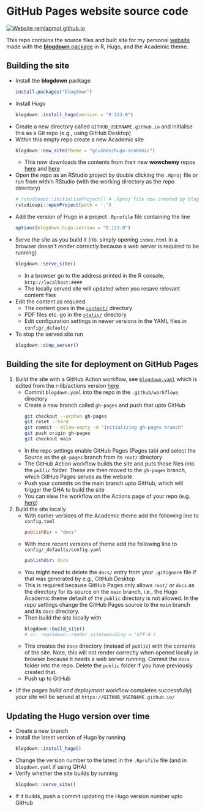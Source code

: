 # GitHub Pages website source code

[![Website remlapmot.github.io](https://img.shields.io/website-up-down-green-red/https/remlapmot.github.io.svg)](https://remlapmot.github.io/)

This repo contains the source files and built site for my personal [website](https://remlapmot.github.io) made with the [**blogdown** package](https://bookdown.org/yihui/blogdown/) in R, Hugo, and the Academic theme.

## Building the site

* Install the **blogdown** package
    ``` r
    install.packages("blogdown")
    ```
* Install Hugo
    ``` r
    blogdown::install_hugo(version = "0.123.0")
    ```
* Create a new directory called `GITHUB_USERNAME.github.io` and initialise this as a Git repo (e.g., using GitHub Desktop)
* Within this empty repo create a new Academic site
    ``` r
    blogdown::new_site(theme = "gcushen/hugo-academic")
    ```  
    * This now downloads the contents from their new **wowchemy** repos [here](https://github.com/wowchemy/starter-hugo-academic) and [here](https://github.com/wowchemy/wowchemy-hugo-modules)
* Open the repo as an RStudio project by double clicking the `.Rproj` file or run from within RStudio (with the working directory as the repo directory)  
    ```r
    # rstudioapi::initializeProject() # .Rproj file now created by blogdown::new_site()
    rstudioapi::openProject(path = '.')
    ```  
* Add the version of Hugo in a project `.Rprofile` file containing the line
    ```r
    options(blogdown.hugo.version = "0.123.0")
    ```  
* Serve the site as you build it (nb. simply opening `index.html` in a browser doesn't render correctly because a web server is required to be running)
    ``` r
    blogdown::serve_site()
    ```  
  * In a browser go to the address printed in the R console, `http://localhost:####`
  * The locally served site will updated when you resave relevant content files
* Edit the content as required
  * The content goes in the [`content/`](content) directory
  * PDF files etc. go in the [`static/`](static) directory
  * Edit configuration settings in newer versions in the YAML files in `config/_default/`
* To stop the served site run  
    ```r
    blogdown::stop_server()
    ```  
## Building the site for deployment on GitHub Pages

1. Build the site with a GitHub Action workflow, see [`blogdown.yaml`](.github/workflows/blogdown.yaml) which is edited from the r-lib/actions version [here](https://github.com/r-lib/actions/blob/v2-branch/examples/blogdown.yaml)
    * Commit `blogdown.yaml` into the repo in the `.github/workflows` directory
    * Create a new branch called `gh-pages` and push that upto GitHub
        ```bash
        git checkout --orphan gh-pages
        git reset --hard
        git commit --allow-empty -m "Initializing gh-pages branch"
        git push origin gh-pages
        git checkout main
        ```  
    * In the repo settings enable GitHub Pages (Pages tab) and select the Source as the `gh-pages` branch from its `root/` directory
    * The GitHub Action workflow builds the site and puts those files into the `public` folder. These are then moved to the `gh-pages` branch, which GitHub Pages serves as the website.
    * Push your commits on the main branch upto GitHub, which will trigger the GHA to build the site
    * You can view the workflow on the Actions page of your repo (e.g. [here](https://github.com/remlapmot/remlapmot.github.io/actions))
2. Build the site locally
    * With earlier versions of the Academic theme add the following line to `config.toml`  
        ```toml
        publishDir = "docs"
        ```  
    * With more recent versions of theme add the following line to `config/_defaults/config.yaml`
        ```yaml
        publishdir: docs
        ```  
    * You might need to delete the `docs/` entry from your `.gitignore` file if that was generated by e.g., GitHub Desktop
    * This is required because GitHub Pages only allows `root/` or `docs` as the directory for its source on the `main` branch, i.e., the Hugo Academic theme default of the `public` directory is not allowed. In the repo settings change the GitHub Pages source to the `main` branch and its `docs` directory.
    * Then build the site locally with 
        ``` r
        blogdown::build_site()
        # or: rmarkdown::render_site(encoding = 'UTF-8')
        ```  
    * This creates the `docs` directory (instead of `public`) with the contents of the site. Note, this will not render correctly when opened locally in browser because it needs a web server running. Commit the `docs` folder into the repo. Delete the `public` folder if you have previously created that.
    * Push up to GitHub
* (If the _pages build and deployment_ workflow completes successfully) your site will be served at `https://GITHUB_USERNAME.github.io/`

## Updating the Hugo version over time

* Create a new branch
* Install the latest version of Hugo by running
    ```r
    blogdown::install_hugo()
    ```  
* Change the version number to the latest in the `.Rprofile` file (and in `blogdown.yaml` if using GHA)
* Verify whether the site builds by running
    ```r
    blogdown::serve_site()
    ```
* If it builds, push a commit updating the Hugo version number upto GitHub
